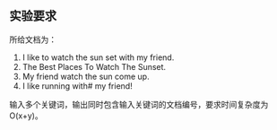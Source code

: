 ## 实验要求
所给文档为：

1. I like to watch the sun set with my friend.
2. The Best Places To Watch The Sunset.
3. My friend watch the sun come up.
4. I like running with# my friend!

输入多个关键词，输出同时包含输入关键词的文档编号，要求时间复杂度为 O(x+y)。
